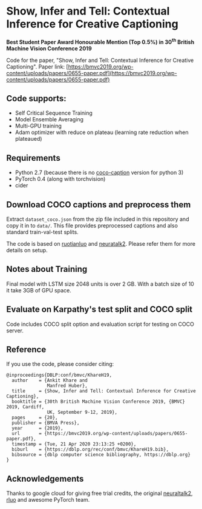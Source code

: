 # Show, Infer and Tell: Contextual Inference for Creative Captioning
**Best Student Paper Award Honourable Mention (Top 0.5%) in 30<sup>th</sup> British Machine Vision Conference 2019**  

Code for the paper, "Show, Infer and Tell: Contextual Inference for Creative Captioning". Paper link: [https://bmvc2019.org/wp-content/uploads/papers/0655-paper.pdf](https://bmvc2019.org/wp-content/uploads/papers/0655-paper.pdf) 


## Code supports:
- Self Critical Sequence Training
- Model Ensemble Averaging 
- Multi-GPU training
- Adam optimizer with reduce on plateau (learning rate reduction when plateaued)

## Requirements
- Python 2.7 (because there is no [coco-caption](https://github.com/tylin/coco-caption) version for python 3)
- PyTorch 0.4 (along with torchvision)
- cider

## Download COCO captions and preprocess them
Extract `dataset_coco.json` from the zip file included in this repository and copy it in to `data/`. This file provides preprocessed captions and also standard train-val-test splits.

The code is based on [ruotianluo](https://github.com/ruotianluo/self-critical.pytorch) and [neuratalk2](https://github.com/karpathy/neuraltalk2). Please refer them for more details on setup.

## Notes about Training
Final model with LSTM size 2048 units is over 2 GB. With a batch size of 10 it take 3GB of GPU space. 

## Evaluate on Karpathy's test split and COCO split
Code includes COCO split option and evaluation script for testing on COCO server.

## Reference
If you use the code, please consider citing:
```
@inproceedings{DBLP:conf/bmvc/KhareH19,
  author    = {Ankit Khare and
               Manfred Huber},
  title     = {Show, Infer and Tell: Contextual Inference for Creative Captioning},
  booktitle = {30th British Machine Vision Conference 2019, {BMVC} 2019, Cardiff,
               UK, September 9-12, 2019},
  pages     = {20},
  publisher = {BMVA Press},
  year      = {2019},
  url       = {https://bmvc2019.org/wp-content/uploads/papers/0655-paper.pdf},
  timestamp = {Tue, 21 Apr 2020 23:13:25 +0200},
  biburl    = {https://dblp.org/rec/conf/bmvc/KhareH19.bib},
  bibsource = {dblp computer science bibliography, https://dblp.org}
}
```

## Acknowledgements
Thanks to google cloud for giving free trial credits, the original [neuraltalk2](https://github.com/karpathy/neuraltalk2),  [rluo](https://github.com/ruotianluo/self-critical.pytorch) and awesome PyTorch team.

